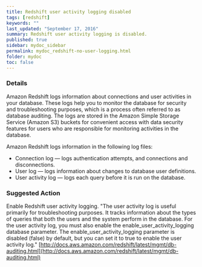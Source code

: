 ```yaml
---
title: Redshift user activity logging disabled
tags: [redshift]
keywords: ""
last_updated: "September 17, 2016"
summary: Redshift user activity logging is disabled.
published: true
sidebar: mydoc_sidebar
permalink: mydoc_redshift-no-user-logging.html
folder: mydoc
toc: false
---
```


### Details  
Amazon Redshift logs information about connections and user activities in your database. These logs help you to monitor the database for security and troubleshooting purposes, which is a process often referred to as database auditing. The logs are stored in the Amazon Simple Storage Service (Amazon S3) buckets for convenient access with data security features for users who are responsible for monitoring activities in the database.

Amazon Redshift logs information in the following log files:  
* Connection log — logs authentication attempts, and connections and disconnections.  
* User log — logs information about changes to database user definitions.  
* User activity log — logs each query before it is run on the database.  

### Suggested Action  
Enable Redshift user activity logging. "The user activity log is useful primarily for troubleshooting purposes. It tracks information about the types of queries that both the users and the system perform in the database. For the user activity log, you must also enable the enable_user_activity_logging database parameter. The enable_user_activity_logging parameter is disabled (false) by default, but you can set it to true to enable the user activity log."
[http://docs.aws.amazon.com/redshift/latest/mgmt/db-auditing.html](http://docs.aws.amazon.com/redshift/latest/mgmt/db-auditing.html)
